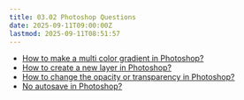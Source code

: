 ```yaml
---
title: 03.02 Photoshop Questions
date: 2025-09-11T09:00:00Z
lastmod: 2025-09-11T08:51:57
---
```


- [How to make a multi color gradient in Photoshop?](https://youtu.be/3jhIOuoGHeQ)
- [How to create a new layer in Photoshop?](https://youtu.be/RpE7hn-i0z8)
- [How to change the opacity or transparency in Photoshop?](https://youtu.be/8eP1tE8ef8w)
- [No autosave in Photoshop?](https://youtu.be/vrqDpgmep_o)
